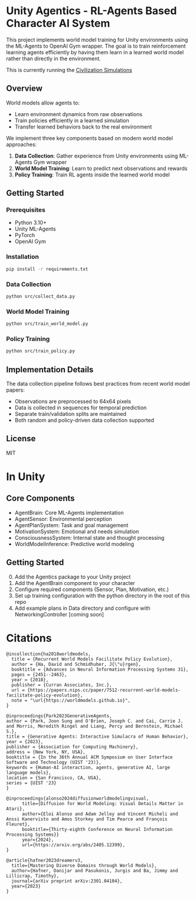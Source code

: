 # Unity Agentics - RL-Agents Based Character AI System


This project implements world model training for Unity environments using the ML-Agents to OpenAI Gym wrapper. The goal is to train reinforcement learning agents efficiently by having them learn in a learned world model rather than directly in the environment.

This is currently running the [Civilization Simulations](https://mused.com/explore/simulations/)



## Overview

World models allow agents to:
- Learn environment dynamics from raw observations
- Train policies efficiently in a learned simulation
- Transfer learned behaviors back to the real environment

We implement three key components based on modern world model approaches:

1. **Data Collection**: Gather experience from Unity environments using ML-Agents Gym wrapper
2. **World Model Training**: Learn to predict next observations and rewards
3. **Policy Training**: Train RL agents inside the learned world model

## Getting Started

### Prerequisites
- Python 3.10+
- Unity ML-Agents 
- PyTorch
- OpenAI Gym

### Installation
```bash
pip install -r requirements.txt
``` 

### Data Collection
```bash
python src/collect_data.py
```

### World Model Training
```bash
python src/train_world_model.py
```

### Policy Training
```bash
python src/train_policy.py
```

## Implementation Details

The data collection pipeline follows best practices from recent world model papers:

- Observations are preprocessed to 64x64 pixels
- Data is collected in sequences for temporal prediction
- Separate train/validation splits are maintained
- Both random and policy-driven data collection supported

## License

MIT

# In Unity

## Core Components
- AgentBrain: Core ML-Agents implementation
- AgentSensor: Environmental perception
- AgentPlanSystem: Task and goal management
- MotivationSystem: Emotional and needs simulation
- ConsciousnessSystem: Internal state and thought processing
- WorldModelInference: Predictive world modeling

## Getting Started
0. Add the Agentics package to your Unity project
1. Add the AgentBrain component to your character
2. Configure required components (Sensor, Plan, Motivation, etc.)
3. Set up training configuration with the python directory in the root of this repo
4. Add example plans in Data directory and configure with NetworkingController [coming soon]


# Citations

```
@incollection{ha2018worldmodels,
  title = {Recurrent World Models Facilitate Policy Evolution},
  author = {Ha, David and Schmidhuber, J{\"u}rgen},
  booktitle = {Advances in Neural Information Processing Systems 31},
  pages = {2451--2463},
  year = {2018},
  publisher = {Curran Associates, Inc.},
  url = {https://papers.nips.cc/paper/7512-recurrent-world-models-facilitate-policy-evolution},
  note = "\url{https://worldmodels.github.io}",
}
```


```
@inproceedings{Park2023GenerativeAgents,  
author = {Park, Joon Sung and O'Brien, Joseph C. and Cai, Carrie J. and Morris, Meredith Ringel and Liang, Percy and Bernstein, Michael S.},  
title = {Generative Agents: Interactive Simulacra of Human Behavior},  
year = {2023},  
publisher = {Association for Computing Machinery},  
address = {New York, NY, USA},  
booktitle = {In the 36th Annual ACM Symposium on User Interface Software and Technology (UIST '23)},  
keywords = {Human-AI interaction, agents, generative AI, large language models},  
location = {San Francisco, CA, USA},  
series = {UIST '23}
}
```

```
@inproceedings{alonso2024diffusionworldmodelingvisual,
      title={Diffusion for World Modeling: Visual Details Matter in Atari},
      author={Eloi Alonso and Adam Jelley and Vincent Micheli and Anssi Kanervisto and Amos Storkey and Tim Pearce and François Fleuret},
      booktitle={Thirty-eighth Conference on Neural Information Processing Systems}}
      year={2024},
      url={https://arxiv.org/abs/2405.12399},
}
```

```
@article{hafner2023dreamerv3,
  title={Mastering Diverse Domains through World Models},
  author={Hafner, Danijar and Pasukonis, Jurgis and Ba, Jimmy and Lillicrap, Timothy},
  journal={arXiv preprint arXiv:2301.04104},
  year={2023}
}   
```

